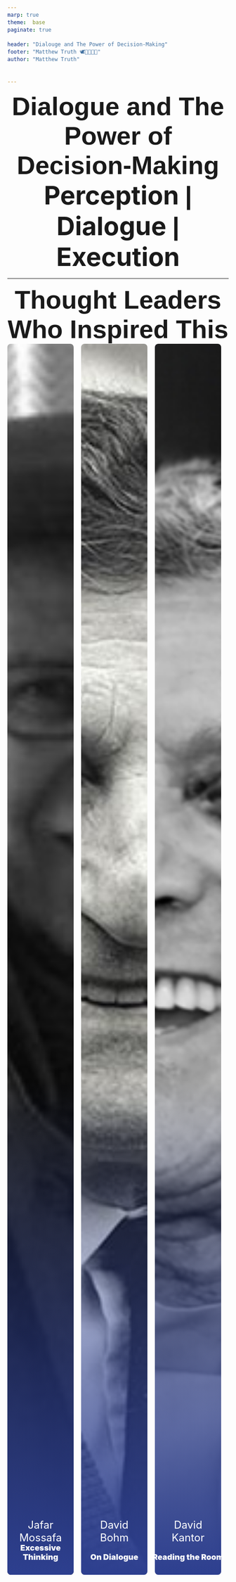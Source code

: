 ```yaml
---
marp: true
theme:  base
paginate: true

header: "Dialouge and The Power of Decision-Making"
footer: "Matthew Truth 🕊️💙🌻😇🙏"
author: "Matthew Truth"


---
```

<style>
@font-face {
  font-family: 'BearSansUI';
  src: url('./fonts/sansui-regular-webfont.woff2') format('woff2');
  
}

@font-face {
  font-family: 'SansUIHeadline';
  src: url('./fonts/sansuiheadline-medium-webfont.woff2') format('woff2');
  
}

@font-face {
  font-family: 'SansUIBold';
  src: url('./fonts/sansui-bold-webfont.woff2') format('woff2');

}

section {
  font-family: 'BearSansUI', sans-serif;
}

h1  {
  font-family: 'SansUIHeadline', sans-serif;
}

strong {
  font-family: 'SansUIBold', sans-serif;
  

}

</style>

 
<style scoped>
    
  h1 {
    font-size: 46px; 
    text-align: center; 
    margin: 0; 
    
  }
h2 {
    font-size: 36px; 
    text-align: center; 
    margin: 0; 
  }

</style>

# Dialogue and The Power of Decision-Making
## Perception **|** Dialogue **|** Execution


---
<style scoped>
  .container {
  display: flex;
  justify-content: space-between;
  height: 100vh; /* Make container full-height */
}

.image-box {
  position: relative;
  width: 33.33%; /* Divide screen into 3 equal sections */
  height: 70%; /* Full height */
}

.image-box img {
  width: 90%;
  height: 100%;
  object-fit: cover; /* Make sure the image covers the full box */
  border-radius: 8px; /* Optional: Rounded corners */
}

.image-box::before {
  content: "";
  position: absolute;
  bottom: 0;
  left: 0;
   width: 90%;
  height: 40%; /* Adjust this value to control the size of the gradient */
  background: linear-gradient(to top, rgb(45, 63, 143), rgba(0, 0, 0, 0)); /* Black to transparent gradient */
  border-radius: 8px; /* Rounded corners matching the image */
}

.image-box p {
  position: absolute;
  bottom: 30px; /* Position text at the bottom */
  left: 45%; /* Center the text */
  transform: translateX(-50%); /* Center the text */
  color: white;
   
  
}

.book-name {
  color: white;
  font-size: 18px;
  font-style: bold;
  font-weight: 900;
  width: 100%;
  text-align: center;
  margin-bottom: 0px; 
}

.auth-name {
  color: white;
  font-size: 24px;
  font-style: bold;
  text-align: center;
  margin-bottom: 40px; 
}
header, footer {
    display: none;
  }

</style>

# Thought Leaders Who Inspired This

<div class="container">
  <div class="image-box">
    <img src="./imgs/jafar-mossafa.jpg" alt="Jafar Mossafa">
    <p class="auth-name">Jafar Mossafa</p>
    <p class="book-name"> Excessive Thinking </p>
  </div>
  <div class="image-box">
    <img src="./imgs/david-bohm.jpg" alt="David Bohm">
    <p class="auth-name">David Bohm</p>
    <p class="book-name"> On Dialogue </p>
  </div>
  <div class="image-box">
    <img src="./imgs/david-kantor.png" alt="David Kantor">
    <p class="auth-name">David Kantor</p>
    <p class="book-name"> Reading the Room </p>
  </div>
</div>



---
 

# How Are Thoughts Made?
## The process behind our mental interpretations

</hr>

- Our thoughts shape how we interpret reality. 
- Mohammadjafar Mosaffa’s work **"Excessive Thinking"** explores how our perceptions often distort the **truth**. 


---

 
![bg right:33%](./imgs/jafar-mossafa-book.jpg)

# Excessive Thinking

## Interpretation vs. Reality
### What We Think vs. What Is Real
#### Opinion vs. Fact



---

<style scoped>
   
  th, td {
    border: 12px solid #ddd;
    border-width: 1px;
    text-align: left;
    padding-right: 60px;
    
  }
  th {
   
    background-color: #f4f4f4;
  }
</style>

![bg right:30% fit](./imgs/apple.webp)

| **What is**                  | **What we think**                       |
|------------------------------|-----------------------------------------|
| Red.                         | Perfect for a healthy snack.           |
| There.                        | Reminds me of my childhood.            |
| On the desk.                  | Too sour.                              |
| Round.                        | Overpriced.                            |
| Has a stem.                   | Represents temptation.                 |




---

![bg](./imgs/david-bohm-creativity.jpg)
![bg](./imgs/david-bohm-dialogue.jpg)
![bg](./imgs/david-bohm-wholeness.jpg)




---

![bg left:33%](./imgs/watch.jpg)

# The Broken Watch

- Gears, Glass, Hands.


---


# From Perception to Fragmentation

Our perceptions often differ from reality, causing fragmented thinking and incomplete decisions. Bohm’s dialogue **bridges** these gaps, offering clearer choices and helping unify perspectives. It’s not about winning a debate, but about understanding each other and building meaning together.

</hr>

| **Perception**                             | **Reality**                                      |
|--------------------------------------------|--------------------------------------------------|
| Sales drop due to new feature release.    | Competitor launched a marketing campaign.        |

---

# What is Dialogue?

Dialogue is when people share ideas and listen without defending their own views. It’s about understanding each other, suspending judgment, and creating meaning together. It’s not a debate—it’s about finding **shared understanding**.

</hr>


| **Term**       | **Definition**                                          |
|----------------|---------------------------------------------------------|
| **Dialogue**   | A cooperative exchange aimed at mutual understanding.   |
| **Debate**     | A competitive argument where each side defends its point of view. |
| **Negotiation**| A discussion to reach a mutually beneficial agreement.  |
| **Conversation**| Informal exchange of ideas or information between people. |



---

# Effective Dialogue Principles

- **Suspension of Judgment & Listening to Understand**  
   In meetings, let everyone share their thoughts before deciding.

- **Whole-System Thinking & Collective Intelligence**  
  When planning a new feature, get input from multiple teams, not just development.

- **Co-Creation & Exploration**  
  In brainstorming, ask, "What if we tried this?" to get everyone involved.

- **Flow of Thought**  
  Let discussions unfold before refining them into action points.

---


<style scoped>
 table {
    width: 100%;
    table-layout: fixed;
  }
  td, th {
    padding-right: 40px;
    text-align: left;
  }
 
</style>

# Decision-Making Framework

| **Decision Type**  | **Accountability**   | **Purpose**      | **Decision Maker**    |
|--------------------|----------------------|------------------|-----------------------|
| **No Decision**    | Inform 🗣️           | Share info 📢     | No decision yet       |
| **Your Decision**  | Delegate 👥          | Guide 🧭          | The other person      |
| **My Decision**    | Consult 💬           | Listen & Ask 👂   | You                   |
| **Our Decision**   | Consensus 🤝         | Facilitate Dialogue 💬 | Both (Consensus)      |
| **Each Decision**  | Align 🔍             | Collaborate 🗨️   | Both, separately      |




---

# 🗣️ "No Decision" (Inform)  
✅ **Sharing info, no decision yet.**  
💡 Example: *"I found cool weekend spots."*  
💡 Product Example: *"We’re exploring AI-generated playlists."*

---

# 👥 "Your Decision" (Delegate)  
✅ **You trust the other person to decide.**  
💡 Example: *"You choose the destination!"*  
💡 Product Example: *"Delegate analysis of AI-generated playlists to the data science team."*


---

# 💬 "My Decision" (Consult)  
✅ **You ask for input, but you decide.**  
💡 Example: *"What do you think of the beach? I'll decide."*  
💡 Product Example: *"Consult the legal team on user data, then make the decision."*


---

# 🤝 "Our Decision" (Consensus)  
✅ **You both decide together.**  
💡 Example: *"Let’s choose a place we both like."*  
💡 Product Example: *"Hold a cross-functional meeting to decide the next product step."*


---

# 🔍 "Each Decision" (Dialogue)  
✅ **You make separate decisions but align them.**  
💡 Example: *"You choose the hotel, I’ll handle activities."*  
💡 Product Example: *"Design handles UI, engineering handles infrastructure, both align with the vision."*


---

# Planning a weekend trip:

🗣️ **No Decision:** Just sharing ideas
👥 **Your Decision:** Letting your partner choose
💬 **My Decision:** Asking for input, but making the final choice
🤝 **Our Decision:** Agreeing together
🔍 **Each Decides:** You pick hotels, they pick activities


---



![bg right:33%](./imgs/david-kantor-room.jpg)


# Kantor’s Four-Player Model

| **Role**             | **Description**         |
|----------------------|-------------------------|
| 🚀 **Mover**         | Initiates ideas         |
| ❌ **Opposer**       | Challenges ideas        |
| 👍 **Follower**      | Supports ideas          |
| 👀 **Bystander**     | Observes and reflects   |



---

# 🚀 Mover   
✅ **Initiates ideas or actions.**

💡 Example: *"Let’s focus on improving the user onboarding process to reduce churn."*

---

# ❌ Opposer 
✅ **Challenges ideas and raises concerns.**

💡 Example: *"I think onboarding isn’t the root problem. We need to focus on faster load times."*

---

# 👍 Follower   
✅ **Supports and builds on ideas.**

💡 Example: *"I agree with Opposer. We should address speed issues before improving onboarding."*

---

# 👀 Bystander   
✅ **Observes and reflects on the conversation.**

💡 Example: *"Both onboarding and speed are important, but let’s consider our resources and timeframe."*

---

# 🎤 Q&A  

### 🚀 Thank You for Your Attention!



---

<style scoped>

section{
    padding-top:0px
}
    </style>

![bg left:35%](./imgs/mt.jpg)

# Matthew Truth 
Product Manager with 99999+ years of experience

 </hr>

Dotin | RM Innovation | Zavié | Rey Branding | ParadiseHub | Avatech Accelerator | Ronevis | Parandeban | Press TV |  White-Tower Coffee Shop | McDonald's Malaysia

</hr>

##### 🧠  *"Great products are built by great Dialogues."*


---

<style scoped>
h1,h2,h3{
    text-align: center;
    font-size:58px
}
    </style>

# 🕊️💙🌻😇🙏
# @TruthOfMatthew
